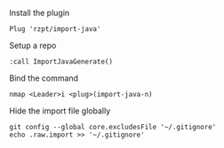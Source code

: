 Install the plugin
```
Plug 'rzpt/import-java'
```

Setup a repo
```
:call ImportJavaGenerate()
```

Bind the command
```
nmap <Leader>i <plug>(import-java-n)
```

Hide the import file globally
```
git config --global core.excludesFile '~/.gitignore'
echo .raw.import >> '~/.gitignore'
```
